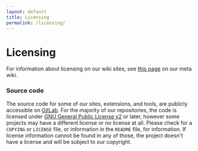 ```yaml
---
layout: default
title: Licensing
permalink: /licensing/
---
```


# Licensing
For information about licensing on our wiki sites, see [this page](https://meta.weirdgloop.org/Project:Copyrights) on our meta wiki.

### Source code
The source code for some of our sites, extensions, and tools, are publicly accessible on [GitLab](https://gitlab.com/weirdgloop). For the majority of our repositories, the code is licensed under [GNU General Public License v2](https://choosealicense.com/licenses/gpl-2.0/) or later, however some projects may have a different license or no license at all. Please check for a `COPYING` or `LICENSE` file, or information in the `README` file, for information. If license information cannot be found in any of those, the project doesn't have a license and will be subject to our copyright.